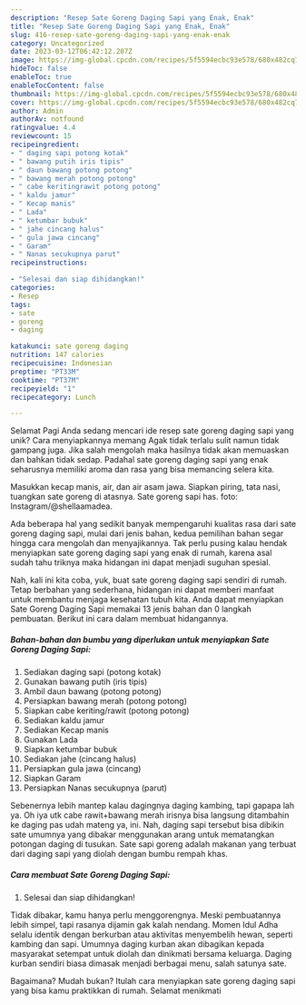 ```yaml
---
description: "Resep Sate Goreng Daging Sapi yang Enak, Enak"
title: "Resep Sate Goreng Daging Sapi yang Enak, Enak"
slug: 416-resep-sate-goreng-daging-sapi-yang-enak-enak
category: Uncategorized
date: 2023-03-12T06:42:12.207Z
image: https://img-global.cpcdn.com/recipes/5f5594ecbc93e578/680x482cq70/sate-goreng-daging-sapi-foto-resep-utama.jpg
hideToc: false
enableToc: true
enableTocContent: false
thumbnail: https://img-global.cpcdn.com/recipes/5f5594ecbc93e578/680x482cq70/sate-goreng-daging-sapi-foto-resep-utama.jpg
cover: https://img-global.cpcdn.com/recipes/5f5594ecbc93e578/680x482cq70/sate-goreng-daging-sapi-foto-resep-utama.jpg
author: Admin
authorAv: notfound
ratingvalue: 4.4
reviewcount: 15
recipeingredient:
- " daging sapi potong kotak"
- " bawang putih iris tipis"
- " daun bawang potong potong"
- " bawang merah potong potong"
- " cabe keritingrawit potong potong"
- " kaldu jamur"
- " Kecap manis"
- " Lada"
- " ketumbar bubuk"
- " jahe cincang halus"
- " gula jawa cincang"
- " Garam"
- " Nanas secukupnya parut"
recipeinstructions:

- "Selesai dan siap dihidangkan!"
categories:
- Resep
tags:
- sate
- goreng
- daging

katakunci: sate goreng daging 
nutrition: 147 calories
recipecuisine: Indonesian
preptime: "PT33M"
cooktime: "PT37M"
recipeyield: "1"
recipecategory: Lunch

---
```



Selamat Pagi Anda sedang mencari ide resep sate goreng daging sapi yang unik? Cara menyiapkannya memang Agak tidak terlalu sulit namun tidak gampang juga. Jika salah mengolah maka hasilnya tidak akan memuaskan dan bahkan tidak sedap. Padahal sate goreng daging sapi yang enak seharusnya memiliki aroma dan rasa yang bisa memancing selera kita.


Masukkan kecap manis, air, dan air asam jawa. Siapkan piring, tata nasi, tuangkan sate goreng di atasnya. Sate goreng sapi has. foto: Instagram/@shellaamadea.

Ada beberapa hal yang sedikit banyak mempengaruhi kualitas rasa dari sate goreng daging sapi, mulai dari jenis bahan, kedua pemilihan bahan segar hingga cara mengolah dan menyajikannya. Tak perlu pusing kalau hendak menyiapkan sate goreng daging sapi yang enak di rumah, karena asal sudah tahu triknya maka hidangan ini dapat menjadi suguhan spesial.


Nah, kali ini kita coba, yuk, buat sate goreng daging sapi sendiri di rumah. Tetap berbahan yang sederhana, hidangan ini dapat memberi manfaat untuk membantu menjaga kesehatan tubuh kita. Anda dapat menyiapkan Sate Goreng Daging Sapi memakai 13 jenis bahan dan 0 langkah pembuatan. Berikut ini cara dalam membuat hidangannya.

<!--inarticleads1-->

##### Bahan-bahan dan bumbu yang diperlukan untuk menyiapkan Sate Goreng Daging Sapi:

1. Sediakan  daging sapi (potong kotak)
1. Gunakan  bawang putih (iris tipis)
1. Ambil  daun bawang (potong potong)
1. Persiapkan  bawang merah (potong potong)
1. Siapkan  cabe keriting/rawit (potong potong)
1. Sediakan  kaldu jamur
1. Sediakan  Kecap manis
1. Gunakan  Lada
1. Siapkan  ketumbar bubuk
1. Sediakan  jahe (cincang halus)
1. Persiapkan  gula jawa (cincang)
1. Siapkan  Garam
1. Persiapkan  Nanas secukupnya (parut)


Sebenernya lebih mantep kalau dagingnya daging kambing, tapi gapapa lah ya. Oh iya utk cabe rawit+bawang merah irisnya bisa langsung ditambahin ke daging pas udah mateng ya, ini. Nah, daging sapi tersebut bisa dibikin sate umumnya yang dibakar menggunakan arang untuk mematangkan potongan daging di tusukan. Sate sapi goreng adalah makanan yang terbuat dari daging sapi yang diolah dengan bumbu rempah khas. 

<!--inarticleads2-->

##### Cara membuat Sate Goreng Daging Sapi:


1. Selesai dan siap dihidangkan!

Tidak dibakar, kamu hanya perlu menggorengnya. Meski pembuatannya lebih simpel, tapi rasanya dijamin gak kalah nendang. Momen Idul Adha selalu identik dengan berkurban atau aktivitas menyembelih hewan, seperti kambing dan sapi. Umumnya daging kurban akan dibagikan kepada masyarakat setempat untuk diolah dan dinikmati bersama keluarga. Daging kurban sendiri biasa dimasak menjadi berbagai menu, salah satunya sate. 

Bagaimana? Mudah bukan? Itulah cara menyiapkan sate goreng daging sapi yang bisa kamu praktikkan di rumah. Selamat menikmati
